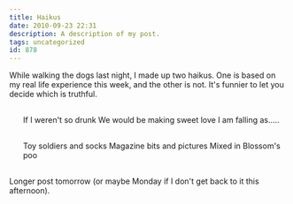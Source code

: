 ```yaml
---
title: Haikus
date: 2010-09-23 22:31
description: A description of my post.
tags: uncategorized
id: 878
---
```

While walking the dogs last night, I made up two haikus.  One is based on my real life experience this week, and the other is not.  It's funnier to let you decide which is truthful.

<div style="margin-left:25px; margin-bottom:30px; margin-top:30px;">If I weren't so drunk
We would be making sweet love
I am falling as.....</div>

<div style="margin-left:25px; margin-bottom:30px;">Toy soldiers and socks
Magazine bits and pictures 
Mixed in Blossom's poo</div>

Longer post tomorrow (or maybe Monday if I don't get back to it this afternoon).

